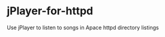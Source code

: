 jPlayer-for-httpd
=================

Use jPlayer to listen to songs in Apace httpd directory listings
